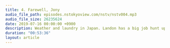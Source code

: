 ```yaml
---
title: 4. Farewell, Jony
audio_file_path: episodes.nstokyoview.com/nstv/nstv004.mp3
audio_file_size: 26235624
date: 2019-07-16 00:00:00 +0900
description: Weather and laundry in Japan. Landon has a big job hunt update. Jeff and Landon discuss Jony Ive's legacy and the future of Apple. Jeff talks about getting SwiftUI working with Core Data.
duration: "00:53:36"
layout: article
---
```


